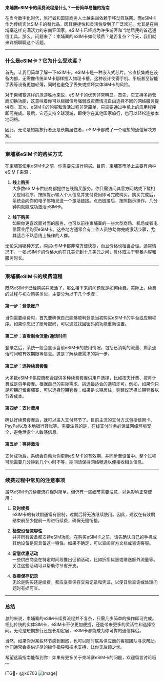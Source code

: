 **柬埔寨eSIM卡的续费流程是什么？一份简单易懂的指南**

在当今数字化时代，旅行者和国际商务人士越来越依赖于移动互联网。而eSIM卡作为传统实体SIM卡的替代品，因其便捷性和灵活性受到了广泛欢迎。尤其是在柬埔寨这样充满活力的东南亚国家，eSIM卡已经成为许多游客和当地居民的首选通信工具。那么，问题来了：柬埔寨的eSIM卡如何续费？是否复杂？今天，我们就来详细聊聊这个话题。

---

### **什么是eSIM卡？它为什么受欢迎？**

首先，让我们简单了解一下eSIM卡。eSIM卡是一种嵌入式芯片，它直接集成在设备内部，无需像传统SIM卡那样插入物理卡槽。这种设计使得手机、平板甚至智能手表等设备更加轻薄，同时也避免了丢失或损坏实体SIM卡的风险。

对于柬埔寨这样的旅游胜地来说，eSIM卡的优势非常明显。首先，它支持多运营商切换功能，这意味着你可以根据信号强弱或资费情况自由选择不同的网络服务提供商。其次，eSIM卡的购买和激活过程非常简单，只需要通过手机上的应用程序即可完成。最后，它还支持全球漫游，即使你在其他国家旅行，也可以轻松连接本地网络。

因此，无论是短期旅行者还是长期居住者，eSIM卡都成了一个理想的通信解决方案。

---

### **柬埔寨eSIM卡的购买方式**

在柬埔寨使用eSIM卡之前，你需要先进行购买。目前，柬埔寨市场上主要有两种eSIM卡来源：

1. **线上购买**  
   大多数eSIM卡供应商都提供在线购买服务。你只需访问其官方网站或下载相关应用程序，按照提示输入个人信息并支付费用即可完成购买。购买完成后，系统会向你的电子邮箱发送一个激活链接。点击链接后，按照指示操作，几分钟内就能成功激活eSIM卡。

2. **线下购买**  
   如果你更喜欢面对面的服务，也可以前往柬埔寨的一些大型商场、机场或者电信营业厅购买eSIM卡。这些地方通常会有工作人员协助你完成激活步骤，尤其适合不熟悉线上操作的人群。

无论采用哪种方式，购买eSIM卡都非常方便快捷，而且价格也相当合理。通常情况下，一张eSIM卡的价格大约在几美元到十几美元之间，具体取决于套餐内容和服务时长。

---

### **柬埔寨eSIM卡的续费流程**

既然eSIM卡已经购买并激活了，那么接下来的问题就是如何续费。实际上，续费的过程与初次购买类似，主要分为以下几个步骤：

#### **第一步：登录账户**
当你需要续费时，首先要确保自己能够顺利登录当初购买eSIM卡的平台或应用程序。如果你忘记了账号密码，可以通过找回密码的功能重新设置。

#### **第二步：查看剩余流量/通话时间**
登录之后，系统一般会显示当前eSIM卡的使用情况，包括已消耗的流量、剩余通话时间和有效期限等信息。这是了解续费需求的第一步。

#### **第三步：选择续费套餐**
大多数eSIM卡供应商都会提供多种续费套餐供用户选择，比如按天计费、按月计费或是包年套餐。根据自己的实际需求，挑选最适合的选项即可。例如，如果你只是短期逗留柬埔寨，可以选择短期套餐；如果是长期居住，则建议选择长期套餐以节省成本。

#### **第四步：支付费用**
确认好续费套餐后，就可以进入支付环节了。目前主流的支付方式包括信用卡、PayPal以及本地银行转账等。需要注意的是，在线支付时务必保证网络环境安全，避免泄露个人敏感信息。

#### **第五步：等待激活**
支付成功后，系统会自动为你更新eSIM卡的有效期，并同步至设备中。整个过程可能需要几分钟到几个小时不等，期间请保持网络畅通以便接收相关信息。

---

### **续费过程中常见的注意事项**

虽然eSIM卡的续费流程相对简单，但仍有一些细节需要注意，以免影响正常使用：

1. **及时续费**  
   eSIM卡的有效期通常有限制，过期后将无法继续使用。因此，建议在有效期结束前至少提前一周进行续费，确保无缝衔接。

2. **检查设备兼容性**  
   并非所有设备都支持eSIM功能。在购买eSIM卡之前，请先确认自己的手机或其他设备是否具备这一特性。如果不确定，可以查阅官方文档或咨询客服。

3. **留意优惠活动**  
   一些供应商会在特定时间段推出促销活动，比如折扣优惠或赠送额外流量等。关注这些活动可以帮助你节省开支。

4. **妥善保存记录**  
   无论是购买还是续费，都应妥善保存交易记录和凭证，以便日后查询或处理问题时有据可查。

---

### **总结**

总的来说，柬埔寨的eSIM卡续费流程并不复杂，只需几步简单的操作即可完成。相比传统的实体SIM卡，eSIM卡不仅更加便捷，还能带来更多的灵活性和选择空间。无论是短期旅行还是长期定居，eSIM卡都能成为你可靠的通信伴侣。

当然，如果你对某些环节感到困惑，也可以随时联系供应商的客服团队寻求帮助。他们通常会提供详尽的操作指导和技术支持，让你无后顾之忧。

希望这篇指南能帮到你！如果有更多关于柬埔寨eSIM卡的问题，欢迎留言讨论哦～

[TG💪+ @jx0703 ![Image](https://github.com/user-attachments/assets/dbca1d08-cadb-493c-b0ec-ad6f7a83f270)]